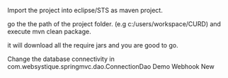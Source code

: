 Import the project into eclipse/STS as maven project.

go the the path of the project folder. (e.g c:/users/workspace/CURD) and execute mvn clean package.

it will download all the require jars and you are good to go.

Change the database connectivity in com.websystique.springmvc.dao.ConnectionDao
Demo Webhook
New
